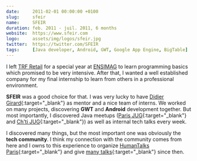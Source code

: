 ```yaml
---
date:     2011-02-01 00:00:00 +0100
slug:     sfeir
name:     SFEIR
duration: feb. 2011 - juil. 2011, 6 months
website:  https://www.sfeir.com
logo:     assets/img/logos/sfeir.jpg
twitter:  https://twitter.com/SFEIR
tags:     [Java developer, Android, GWT, Google App Engine, BigTable]
---
```


I left [TRF Retail](#trfretail) for a special year at [ENSIMAG](#ensimag) to learn programming basics which promised to be very intensive.
After that, I wanted a well established company for my final internship to learn from others in a professional environment.

**SFEIR** was a good choice for that. I was very lucky to have [Didier Girard](https://linkedin.com/in/didiergirard){:target="_blank"} as mentor and a nice team of interns.
We worked on many projects, discovering **GWT** and **Android** development together. But most importantly, I discovered Java meetups
([Paris JUG](https://www.parisjug.org){:target="_blank"} and [Ch'ti JUG](https://chtijug.org){:target="_blank"}) as well as internal tech talks every week.

I discovered many things, but the most important one was obviously the **tech community**.
I think my connection with the community comes from here and I owns to this experience to
organize [HumanTalks Paris](https://gospeak.io/groups/humantalks-paris){:target="_blank"} and
give [many talks](https://gospeak.io/speakers/loicknuchel#speaking-history){:target="_blank"} since then.
